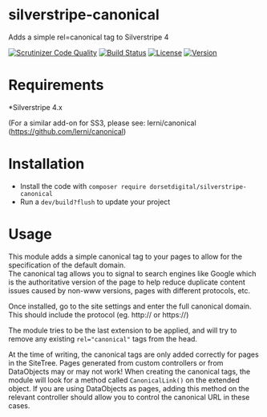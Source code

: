 # silverstripe-canonical
Adds a simple rel=canonical tag to Silverstripe 4

[![Scrutinizer Code Quality](https://scrutinizer-ci.com/g/DorsetDigital/silverstripe-canonical/badges/quality-score.png?b=master)](https://scrutinizer-ci.com/g/DorsetDigital/silverstripe-canonical/?branch=master)
[![Build Status](https://scrutinizer-ci.com/g/DorsetDigital/silverstripe-canonical/badges/build.png?b=master)](https://scrutinizer-ci.com/g/DorsetDigital/silverstripe-canonical/build-status/master)
[![License](https://img.shields.io/badge/License-BSD%203--Clause-blue.svg)](LICENSE.md)
[![Version](http://img.shields.io/packagist/v/dorsetdigital/silverstripe-canonical.svg?style=flat)](https://packagist.org/packages/dorsetdigital/silverstripe-canonical)

# Requirements
*Silverstripe 4.x

(For a similar add-on for SS3, please see: lerni/canonical (https://github.com/lerni/canonical)


# Installation
* Install the code with `composer require dorsetdigital/silverstripe-canonical`
* Run a `dev/build?flush` to update your project

# Usage
This module adds a simple canonical tag to your pages to allow for the specification of the default domain.  
The canonical tag allows you to signal to search engines like Google which is the authoritative version of the page to help reduce duplicate content issues caused by non-www versions, pages with different protocols, etc.

Once installed, go to the site settings and enter the full canonical domain.   This should include the protocol (eg. http:// or https://) 

The module tries to be the last extension to be applied, and will try to remove any existing `rel="canonical"` tags from the head.  


At the time of writing, the canonical tags are only added correctly for pages in the SiteTree.   Pages generated from custom controllers or from DataObjects may or may not work!  When creating the canonical tags, the module will look for a method called `CanonicalLink()` on the extended object.  If you are using DataObjects as pages, adding this method on the relevant controller should allow you to control the canonical URL in these cases.

